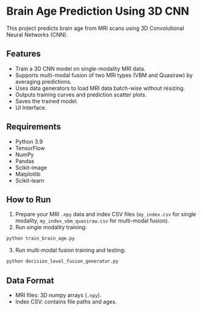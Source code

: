 # Brain Age Prediction Using 3D CNN

This project predicts brain age from MRI scans using 3D Convolutional Neural Networks (CNN).

## Features

* Train a 3D CNN model on single-modality MRI data.
* Supports multi-modal fusion of two MRI types (VBM and Quasiraw) by averaging predictions.
* Uses data generators to load MRI data batch-wise without resizing.
* Outputs training curves and prediction scatter plots.
* Saves the trained model.
* UI Interface.

## Requirements

* Python 3.9
* TensorFlow
* NumPy
* Pandas
* Scikit-image
* Matplotlib
* Scikit-learn

## How to Run

1. Prepare your MRI `.npy` data and index CSV files (`my_index.csv` for single modality, `my_index_vbm_quasiraw.csv` for multi-modal fusion).
2. Run single modality training:

```bash
python train_brain_age.py
```

3. Run multi-modal fusion training and testing:

```bash
python decision_level_fusion_generator.py
```

## Data Format

* MRI files: 3D numpy arrays (`.npy`).
* Index CSV: contains file paths and ages.
